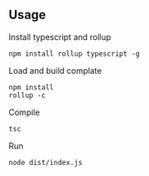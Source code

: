 ## Usage

Install typescript and rollup

    npm install rollup typescript -g

Load and build complate

    npm install
    rollup -c

Compile

    tsc

Run

    node dist/index.js


